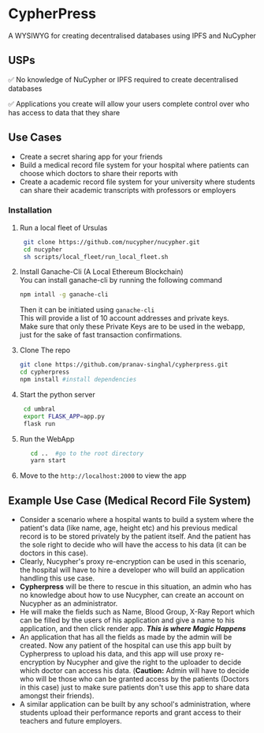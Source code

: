 # CypherPress

A WYSIWYG for creating decentralised databases using IPFS and NuCypher

## USPs

✅ No knowledge of NuCypher or IPFS required to create decentralised databases

✅ Applications you create will allow your users complete control over who has access to data that they share

## Use Cases

- Create a secret sharing app for your friends
- Build a medical record file system for your hospital where patients can choose which doctors to share their reports with
- Create a academic record file system for your university where students can share their academic transcripts with professors or employers

### Installation

1. Run a local fleet of Ursulas

   ```bash
    git clone https://github.com/nucypher/nucypher.git
    cd nucypher
    sh scripts/local_fleet/run_local_fleet.sh

   ```

2. Install Ganache-Cli (A Local Ethereum Blockchain)<br>
   You can install ganache-cli by running the following command

   ```bash
   npm intall -g ganache-cli
   ```

   Then it can be initiated using `ganache-cli`<br>
   This will provide a list of 10 account addresses and private keys.<br>
   Make sure that only these Private Keys are to be used in the webapp, just for the
   sake of fast transaction confirmations.

3. Clone The repo

   ```bash
   git clone https://github.com/pranav-singhal/cypherpress.git
   cd cypherpress
   npm install #install dependencies

   ```

4. Start the python server

   ```bash
    cd umbral
    export FLASK_APP=app.py
    flask run

   ```

5. Run the WebApp

   ```bash
      cd ..  #go to the root directory
      yarn start
   ```

6. Move to the `http://localhost:2000` to view the app

## Example Use Case (Medical Record File System)

- Consider a scenario where a hospital wants to build a system where the patient's data (like name, age, height etc)
    and his previous medical record is to be stored privately by the patient itself. And the 
    patient has the sole right to decide who will have the access to his data (it can be doctors
    in this case).
- Clearly, Nucypher's proxy re-encryption can be used in this scenario, the hospital will have
    to hire a developer who will build an application handling this use case.
- **Cypherpress** will be there to rescue in this situation, an admin who has no knowledge about how to 
    use Nucypher, can create an account on Nucypher as an administrator.
- He will make the fields such as Name, Blood Group, X-Ray Report which can be filled by the users
    of his application and give a name to his application, and then click render app.
     **_This is where Magic Happens_**
- An application that has all the fields as made by the admin will be created. Now any patient
    of the hospital can use this app built by Cypherpress to upload his data, and this app will
    use proxy re-encryption by Nucypher and give the right to the uploader to decide which doctor
    can access his data. (**Caution:** Admin will have to decide who will be those who can be granted
    access by the patients (Doctors in this case) just to make sure patients don't use this app
    to share data amongst their friends).
- A similar application can be built by any school's administration, where students upload their
    performance reports and grant access to their teachers and future employers.    
    
